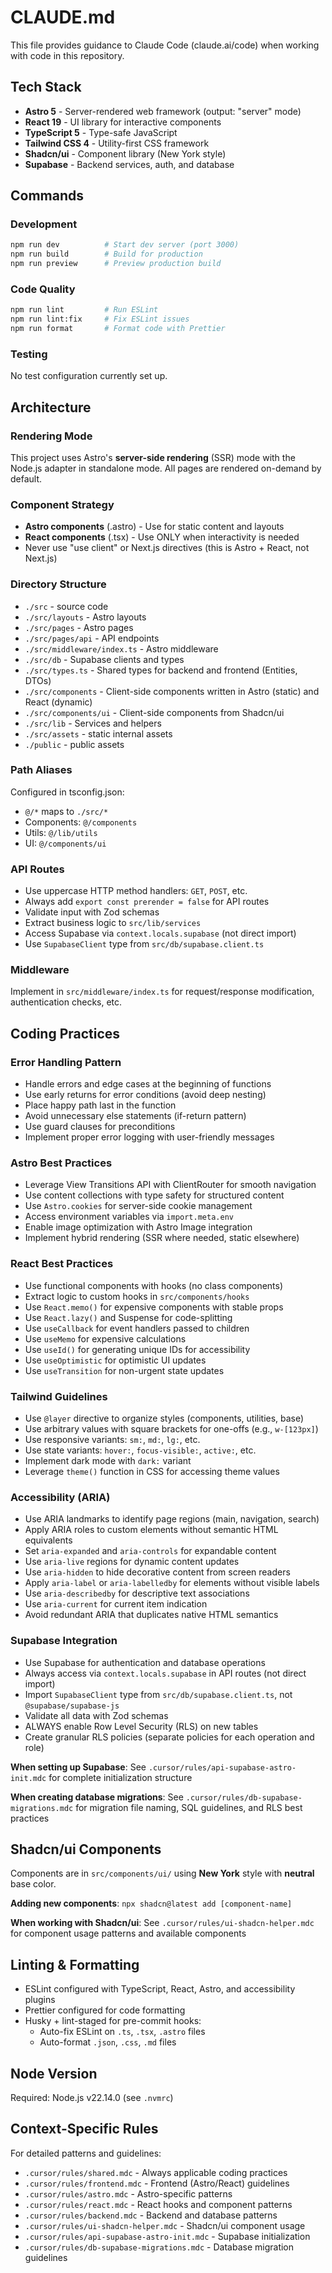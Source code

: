 # CLAUDE.md

This file provides guidance to Claude Code (claude.ai/code) when working with code in this repository.

## Tech Stack

- **Astro 5** - Server-rendered web framework (output: "server" mode)
- **React 19** - UI library for interactive components
- **TypeScript 5** - Type-safe JavaScript
- **Tailwind CSS 4** - Utility-first CSS framework
- **Shadcn/ui** - Component library (New York style)
- **Supabase** - Backend services, auth, and database

## Commands

### Development
```bash
npm run dev          # Start dev server (port 3000)
npm run build        # Build for production
npm run preview      # Preview production build
```

### Code Quality
```bash
npm run lint         # Run ESLint
npm run lint:fix     # Fix ESLint issues
npm run format       # Format code with Prettier
```

### Testing
No test configuration currently set up.

## Architecture

### Rendering Mode
This project uses Astro's **server-side rendering** (SSR) mode with the Node.js adapter in standalone mode. All pages are rendered on-demand by default.

### Component Strategy
- **Astro components** (.astro) - Use for static content and layouts
- **React components** (.tsx) - Use ONLY when interactivity is needed
- Never use "use client" or Next.js directives (this is Astro + React, not Next.js)

### Directory Structure
- `./src` - source code
- `./src/layouts` - Astro layouts
- `./src/pages` - Astro pages
- `./src/pages/api` - API endpoints
- `./src/middleware/index.ts` - Astro middleware
- `./src/db` - Supabase clients and types
- `./src/types.ts` - Shared types for backend and frontend (Entities, DTOs)
- `./src/components` - Client-side components written in Astro (static) and React (dynamic)
- `./src/components/ui` - Client-side components from Shadcn/ui
- `./src/lib` - Services and helpers 
- `./src/assets` - static internal assets
- `./public` - public assets

### Path Aliases
Configured in tsconfig.json:
- `@/*` maps to `./src/*`
- Components: `@/components`
- Utils: `@/lib/utils`
- UI: `@/components/ui`

### API Routes
- Use uppercase HTTP method handlers: `GET`, `POST`, etc.
- Always add `export const prerender = false` for API routes
- Validate input with Zod schemas
- Extract business logic to `src/lib/services`
- Access Supabase via `context.locals.supabase` (not direct import)
- Use `SupabaseClient` type from `src/db/supabase.client.ts`

### Middleware
Implement in `src/middleware/index.ts` for request/response modification, authentication checks, etc.

## Coding Practices

### Error Handling Pattern
- Handle errors and edge cases at the beginning of functions
- Use early returns for error conditions (avoid deep nesting)
- Place happy path last in the function
- Avoid unnecessary else statements (if-return pattern)
- Use guard clauses for preconditions
- Implement proper error logging with user-friendly messages

### Astro Best Practices
- Leverage View Transitions API with ClientRouter for smooth navigation
- Use content collections with type safety for structured content
- Use `Astro.cookies` for server-side cookie management
- Access environment variables via `import.meta.env`
- Enable image optimization with Astro Image integration
- Implement hybrid rendering (SSR where needed, static elsewhere)

### React Best Practices
- Use functional components with hooks (no class components)
- Extract logic to custom hooks in `src/components/hooks`
- Use `React.memo()` for expensive components with stable props
- Use `React.lazy()` and Suspense for code-splitting
- Use `useCallback` for event handlers passed to children
- Use `useMemo` for expensive calculations
- Use `useId()` for generating unique IDs for accessibility
- Use `useOptimistic` for optimistic UI updates
- Use `useTransition` for non-urgent state updates

### Tailwind Guidelines
- Use `@layer` directive to organize styles (components, utilities, base)
- Use arbitrary values with square brackets for one-offs (e.g., `w-[123px]`)
- Use responsive variants: `sm:`, `md:`, `lg:`, etc.
- Use state variants: `hover:`, `focus-visible:`, `active:`, etc.
- Implement dark mode with `dark:` variant
- Leverage `theme()` function in CSS for accessing theme values

### Accessibility (ARIA)
- Use ARIA landmarks to identify page regions (main, navigation, search)
- Apply ARIA roles to custom elements without semantic HTML equivalents
- Set `aria-expanded` and `aria-controls` for expandable content
- Use `aria-live` regions for dynamic content updates
- Use `aria-hidden` to hide decorative content from screen readers
- Apply `aria-label` or `aria-labelledby` for elements without visible labels
- Use `aria-describedby` for descriptive text associations
- Use `aria-current` for current item indication
- Avoid redundant ARIA that duplicates native HTML semantics

### Supabase Integration
- Use Supabase for authentication and database operations
- Always access via `context.locals.supabase` in API routes (not direct import)
- Import `SupabaseClient` type from `src/db/supabase.client.ts`, not `@supabase/supabase-js`
- Validate all data with Zod schemas
- ALWAYS enable Row Level Security (RLS) on new tables
- Create granular RLS policies (separate policies for each operation and role)

**When setting up Supabase**: See `.cursor/rules/api-supabase-astro-init.mdc` for complete initialization structure

**When creating database migrations**: See `.cursor/rules/db-supabase-migrations.mdc` for migration file naming, SQL guidelines, and RLS best practices

## Shadcn/ui Components

Components are in `src/components/ui/` using **New York** style with **neutral** base color.

**Adding new components**: `npx shadcn@latest add [component-name]`

**When working with Shadcn/ui**: See `.cursor/rules/ui-shadcn-helper.mdc` for component usage patterns and available components

## Linting & Formatting

- ESLint configured with TypeScript, React, Astro, and accessibility plugins
- Prettier configured for code formatting
- Husky + lint-staged for pre-commit hooks:
  - Auto-fix ESLint on `.ts`, `.tsx`, `.astro` files
  - Auto-format `.json`, `.css`, `.md` files

## Node Version

Required: Node.js v22.14.0 (see `.nvmrc`)

## Context-Specific Rules

For detailed patterns and guidelines:
- `.cursor/rules/shared.mdc` - Always applicable coding practices
- `.cursor/rules/frontend.mdc` - Frontend (Astro/React) guidelines
- `.cursor/rules/astro.mdc` - Astro-specific patterns
- `.cursor/rules/react.mdc` - React hooks and component patterns
- `.cursor/rules/backend.mdc` - Backend and database patterns
- `.cursor/rules/ui-shadcn-helper.mdc` - Shadcn/ui component usage
- `.cursor/rules/api-supabase-astro-init.mdc` - Supabase initialization
- `.cursor/rules/db-supabase-migrations.mdc` - Database migration guidelines
